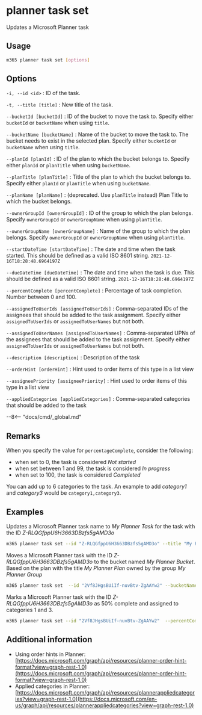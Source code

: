 # planner task set

Updates a Microsoft Planner task

## Usage

```sh
m365 planner task set [options]
```

## Options

`-i, --id <id>`
: ID of the task.

`-t, --title [title]`
: New title of the task.

`--bucketId [bucketId]`
: ID of the bucket to move the task to. Specify either `bucketId` or `bucketName` when using `title`.

`--bucketName [bucketName]`
: Name of the bucket to move the task to. The bucket needs to exist in the selected plan. Specify either `bucketId` or `bucketName` when using `title`.

`--planId [planId]`
: ID of the plan to which the bucket belongs to. Specify either `planId` or `planTitle` when using `bucketName`.

`--planTitle [planTitle]`
: Title of the plan to which the bucket belongs to. Specify either `planId` or `planTitle` when using `bucketName`.

`--planName [planName]`
: (deprecated. Use `planTitle` instead) Plan Title to which the bucket belongs.

`--ownerGroupId [ownerGroupId]`
: ID of the group to which the plan belongs. Specify `ownerGroupId` or `ownerGroupName` when using `planTitle`.

`--ownerGroupName [ownerGroupName]`
: Name of the group to which the plan belongs. Specify `ownerGroupId` or `ownerGroupName` when using `planTitle`.

`--startDateTime [startDateTime]`
: The date and time when the task started. This should be defined as a valid ISO 8601 string. `2021-12-16T18:28:48.6964197Z`

`--dueDateTime [dueDateTime]`
: The date and time when the task is due. This should be defined as a valid ISO 8601 string. `2021-12-16T18:28:48.6964197Z`

`--percentComplete [percentComplete]`
: Percentage of task completion. Number between 0 and 100.

`--assignedToUserIds [assignedToUserIds]`
: Comma-separated IDs of the assignees that should be added to the task assignment. Specify either `assignedToUserIds` or `assignedToUserNames` but not both.

`--assignedToUserNames [assignedToUserNames]`
: Comma-separated UPNs of the assignees that should be added to the task assignment. Specify either `assignedToUserIds` or `assignedToUserNames` but not both.

`--description [description]`
: Description of the task

`--orderHint [orderHint]`
: Hint used to order items of this type in a list view

`--assigneePriority [assigneePriority]`
: Hint used to order items of this type in a list view

`--appliedCategories [appliedCategories]`
: Comma-separated categories that should be added to the task

--8<-- "docs/cmd/_global.md"

## Remarks

When you specify the value for `percentageComplete`, consider the following:

- when set to 0, the task is considered _Not started_
- when set between 1 and 99, the task is considered _In progress_
- when set to 100, the task is considered _Completed_

You can add up to 6 categories to the task. An example to add _category1_ and _category3_ would be `category1,category3`.

## Examples

Updates a Microsoft Planner task name to _My Planner Task_ for the task with the ID _Z-RLQGfppU6H3663DBzfs5gAMD3o_

```sh
m365 planner task set --id "Z-RLQGfppU6H3663DBzfs5gAMD3o" --title "My Planner Task"
```

Moves a Microsoft Planner task with the ID _Z-RLQGfppU6H3663DBzfs5gAMD3o_ to the bucket named _My Planner Bucket_. Based on the plan with the title _My Planner Plan_ owned by the group _My Planner Group_

```sh
m365 planner task set  --id "2Vf8JHgsBUiIf-nuvBtv-ZgAAYw2" --bucketName "My Planner Bucket" --planTitle "My Planner Plan" --ownerGroupName "My Planner Group"
```

Marks a Microsoft Planner task with the ID _Z-RLQGfppU6H3663DBzfs5gAMD3o_ as 50% complete and assigned to categories 1 and 3.

```sh
m365 planner task set --id "2Vf8JHgsBUiIf-nuvBtv-ZgAAYw2"  --percentComplete 50 --appliedCategories "category1,category3"
```

## Additional information

- Using order hints in Planner: [https://docs.microsoft.com/graph/api/resources/planner-order-hint-format?view=graph-rest-1.0](https://docs.microsoft.com/graph/api/resources/planner-order-hint-format?view=graph-rest-1.0)
- Applied categories in Planner: [https://docs.microsoft.com/graph/api/resources/plannerappliedcategories?view=graph-rest-1.0](https://docs.microsoft.com/en-us/graph/api/resources/plannerappliedcategories?view=graph-rest-1.0)
